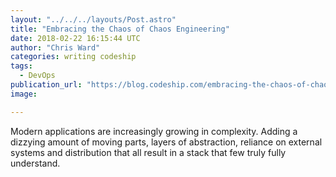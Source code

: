 ```yaml
---
layout: "../../../layouts/Post.astro"
title: "Embracing the Chaos of Chaos Engineering"
date: 2018-02-22 16:15:44 UTC
author: "Chris Ward"
categories: writing codeship
tags:
  - DevOps
publication_url: "https://blog.codeship.com/embracing-the-chaos-of-chaos-engineering/"
image:

---
```

Modern applications are increasingly growing in complexity. Adding a dizzying amount of moving parts, layers of abstraction, reliance on external systems and distribution that all result in a stack that few truly fully understand.

